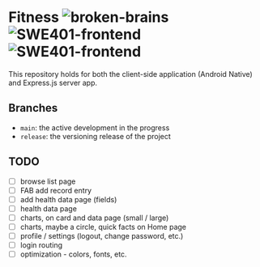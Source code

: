 # Fitness ![broken-brains](https://img.shields.io/badge/Broken-Brains-2463eb) ![SWE401-frontend](https://img.shields.io/badge/SWE401-Frontend-orange?logo=Counter-Strike) ![SWE401-frontend](https://img.shields.io/badge/SWE401-Backend-green?logo=Counter-Strike)
This repository holds for both the client-side application (Android Native) and Express.js server app.


## Branches
- `main`: the active development in the progress
- `release`: the versioning release of the project


## TODO
- [ ] browse list page
- [ ] FAB add record entry
- [ ] add health data page (fields)
- [ ] health data page
- [ ] charts, on card and data page (small / large)
- [ ] charts, maybe a circle, quick facts on Home page
- [ ] profile / settings (logout, change password, etc.)
- [ ] login routing
- [ ] optimization - colors, fonts, etc.